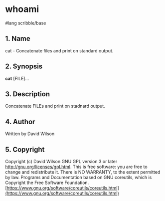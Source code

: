 # whoami

\#lang scribble/base

## 1. Name

cat - Concatenate files and print on standard output.

## 2. Synopsis

**cat** \[FILE\]...

## 3. Description

Concatenate FILEs and print on stadnard output.

## 4. Author

Written by David Wilson

## 5. Copyright

Copyright \(c\) David Wilson   GNU GPL version 3 or later
<http://gnu.org/licenses/gpl.html>. This is free software: you are free
to change and redistribute it.  There is NO WARRANTY, to the extent
permitted by law.   Programs and Documentation based on GNU coreutils,
which is Copyright the Free Software Foundation.
[https://www.gnu.org/software/coreutils/coreutils.html](https://www.gnu.org/software/coreutils/coreutils.html)
